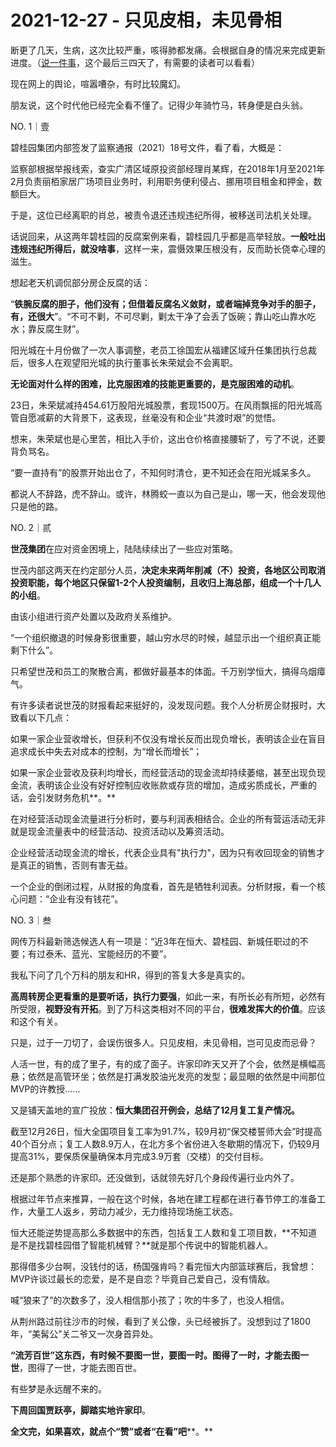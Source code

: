 # 2021-12-27 - 只见皮相，未见骨相

断更了几天，生病，这次比较严重，咳得肺都发痛。会根据自身的情况来完成更新进度。（[说一件事](http://mp.weixin.qq.com/s?__biz=MzI1MzI4MDk5NA==&mid=2247489194&idx=1&sn=abf3112f061d9f1bbffa6d52b848148f&chksm=e9d78127dea0083143f9cfcb34ac04238400c9fb2cd24ec77f739e50574bc27e006e731d571b&scene=21#wechat_redirect)，这个最后三四天了，有需要的读者可以看看）

现在网上的舆论，喧嚣嘈杂，有时比较魔幻。

朋友说，这个时代他已经完全看不懂了。记得少年骑竹马，转身便是白头翁。

NO. 1｜壹

碧桂园集团内部签发了监察通报（2021）18号文件，看了看，大概是：

监察部根据举报线索，查实广清区域原投资部经理肖某辉，在2018年1月至2021年2月负责丽栢家居广场项目业务时，利用职务便利侵占、挪用项目租金和押金，数额巨大。

于是，这位已经离职的肖总，被责令退还违规违纪所得，被移送司法机关处理。

话说回来，从这两年碧桂园的反腐案例来看，碧桂园几乎都是高举轻放。**一般吐出违规违纪所得后，就没啥事**，这样一来，震慑效果压根没有，反而助长侥幸心理的滋生。

想起老天机调侃部分房企反腐的话：

“**铁腕反腐的胆子，他们没有；但借着反腐名义敛财，或者端掉竞争对手的胆子，有，还很大**”。“不可不剿，不可尽剿，剿太干净了会丢了饭碗；靠山吃山靠水吃水；靠反腐生财”。

阳光城在十月份做了一次人事调整，老员工徐国宏从福建区域升任集团执行总裁后，很多人在观望阳光城的执行董事长朱荣斌会不会离职。

**无论面对什么样的困难，比克服困难的技能更重要的，是克服困难的动机**。

23日，朱荣斌减持454.61万股阳光城股票，套现1500万。在风雨飘摇的阳光城高管自愿减薪的大背景下，这表现，丝毫没有和企业“共渡时艰”的觉悟。

想来，朱荣斌也是心里苦，相比入手价，这出仓价格直接腰斩了，亏了不说，还要背负骂名。

“要一直持有”的股票开始出仓了，不知何时清仓，更不知还会在阳光城呆多久。

都说人不辞路，虎不辞山。或许，林腾蛟一直以为自己是山，哪一天，他会发现他只是他的路。

NO. 2｜贰

**世茂集团**在应对资金困境上，陆陆续续出了一些应对策略。

世茂内部这两天在约定部分人员，**决定未来两年削减（不）投资，各地区公司取消投资职能，每个地区只保留1-2个人投资编制，且收归上海总部，组成一个十几人的小组**。

由该小组进行资产处置以及政府关系维护。

“一个组织撤退的时候身影很重要，越山穷水尽的时候，越显示出一个组织真正能剩下什么”。

只希望世茂和员工的聚散合离，都做好最基本的体面。千万别学恒大，搞得乌烟瘴气。

有许多读者说世茂的财报看起来挺好的，没发现问题。我个人分析房企财报时，大致看以下几点：

如果一家企业营收增长，但获利不仅没有增长反而出现负增长，表明该企业在盲目追求成长中失去对成本的控制，为“增长而增长”；

如果一家企业营收及获利均增长，而经营活动的现金流却持续萎缩，甚至出现负现金流，表明该企业没有好好控制应收账款或存货的增加，造成劣质成长，严重的话，会引发财务危机**。**

在对经营活动现金流量进行分析时，要与利润表相结合。企业的所有营运活动无非就是现金流量表中的经营活动、投资活动以及筹资活动。

企业经营活动现金流的增长，代表企业具有"执行力"，因为只有收回现金的销售才是真正的销售，否则有害无益。

一个企业的倒闭过程，从财报的角度看，首先是牺牲利润表。分析财报，看一个核心问题：“企业有没有钱花”。

NO. 3｜叁

网传万科最新筛选候选人有一项是：“近3年在恒大、碧桂园、新城任职过的不要；有过泰禾、蓝光、宝能经历的不要”。

我私下问了几个万科的朋友和HR，得到的答复大多是真实的。

**高周转房企更看重的是要听话，执行力要强**，如此一来，有所长必有所短，必然有所受限，**视野没有开拓**。到了万科这类相对不同的平台，**很难发挥大的价值**。应该和这个有关。

只是，过于一刀切了，会误伤很多人。只见皮相，未见骨相，岂可见皮而忌骨？

人活一世，有的成了里子，有的成了面子。许家印昨天又开了个会，依然是横幅高悬；依然是高管环坐；依然是打满发胶油光发亮的发型；最显眼的依然是中间那位MVP的许教授......

又是铺天盖地的宣广投放：**恒大集团召开例会，总结了12月复工复产情况。**

截至12月26日，恒大全国项目复工率为91.7%，较9月初“保交楼誓师大会”时提高40个百分点；复工人数8.9万人，在北方多个省份进入冬歇期的情况下，仍较9月提高31%，要保质保量确保本月完成3.9万套（交楼）的交付目标。

还是那个熟悉的许家印。还没做到，话就领先好几个身段传遍行业内外了。

根据过年节点来推算，一般在这个时候，各地在建工程都在进行春节停工的准备工作，大量工人返乡，劳动力减少，无力维持现场施工状态。

恒大还能逆势提高那么多数据中的东西，包括复工人数和复工项目数，**不知道是不是找碧桂园借了智能机械臂？**就是那个传说中的智能机器人。

那得借多少台啊，没钱付的话，杨国强肯吗？看完恒大内部篮球赛后，我曾想：MVP许谈过最长的恋爱，是不是自恋？毕竟自己爱自己，没有情敌。

喊“狼来了”的次数多了，没人相信那小孩了；吹的牛多了，也没人相信。

从荆州路过前往沙市的时候，看到了关公像，头已经被拆了。没想到过了1800年，“美髯公”关二爷又一次身首异处。

**“流芳百世”这东西，有时候不要图一世，要图一时。图得了一时，才能去图一世**，图得了一世，才能去图百世。

有些梦是永远醒不来的。

**下周回国贾跃亭，脚踏实地许家印**。

**全文完，如果喜欢，就点个“赞”或者“在看”吧****。**